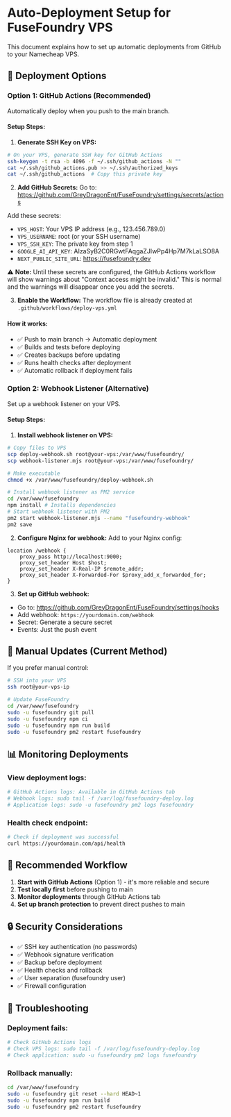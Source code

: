 # Auto-Deployment Setup for FuseFoundry VPS

This document explains how to set up automatic deployments from GitHub to your Namecheap VPS.

## 🚀 Deployment Options

### Option 1: GitHub Actions (Recommended)
Automatically deploy when you push to the main branch.

#### Setup Steps:

1. **Generate SSH Key on VPS:**
```bash
# On your VPS, generate SSH key for GitHub Actions
ssh-keygen -t rsa -b 4096 -f ~/.ssh/github_actions -N ""
cat ~/.ssh/github_actions.pub >> ~/.ssh/authorized_keys
cat ~/.ssh/github_actions  # Copy this private key
```

2. **Add GitHub Secrets:**
Go to: https://github.com/GreyDragonEnt/FuseFoundry/settings/secrets/actions

Add these secrets:
- `VPS_HOST`: Your VPS IP address (e.g., 123.456.789.0)
- `VPS_USERNAME`: root (or your SSH username)
- `VPS_SSH_KEY`: The private key from step 1
- `GOOGLE_AI_API_KEY`: AIzaSyB2C0RGwtFAqgaZJIwPp4Hp7M7kLaLSO8A
- `NEXT_PUBLIC_SITE_URL`: https://fusefoundry.dev

⚠️ **Note:** Until these secrets are configured, the GitHub Actions workflow will show warnings about "Context access might be invalid." This is normal and the warnings will disappear once you add the secrets.

3. **Enable the Workflow:**
The workflow file is already created at `.github/workflows/deploy-vps.yml`

#### How it works:
- ✅ Push to main branch → Automatic deployment
- ✅ Builds and tests before deploying
- ✅ Creates backups before updating
- ✅ Runs health checks after deployment
- ✅ Automatic rollback if deployment fails

### Option 2: Webhook Listener (Alternative)
Set up a webhook listener on your VPS.

#### Setup Steps:

1. **Install webhook listener on VPS:**
```bash
# Copy files to VPS
scp deploy-webhook.sh root@your-vps:/var/www/fusefoundry/
scp webhook-listener.mjs root@your-vps:/var/www/fusefoundry/

# Make executable
chmod +x /var/www/fusefoundry/deploy-webhook.sh

# Install webhook listener as PM2 service
cd /var/www/fusefoundry
npm install # Installs dependencies
# Start webhook listener with PM2
pm2 start webhook-listener.mjs --name "fusefoundry-webhook"
pm2 save
```

2. **Configure Nginx for webhook:**
Add to your Nginx config:
```nginx
location /webhook {
    proxy_pass http://localhost:9000;
    proxy_set_header Host $host;
    proxy_set_header X-Real-IP $remote_addr;
    proxy_set_header X-Forwarded-For $proxy_add_x_forwarded_for;
}
```

3. **Set up GitHub webhook:**
- Go to: https://github.com/GreyDragonEnt/FuseFoundry/settings/hooks
- Add webhook: `https://yourdomain.com/webhook`
- Secret: Generate a secure secret
- Events: Just the push event

## 🔧 Manual Updates (Current Method)

If you prefer manual control:

```bash
# SSH into your VPS
ssh root@your-vps-ip

# Update FuseFoundry
cd /var/www/fusefoundry
sudo -u fusefoundry git pull
sudo -u fusefoundry npm ci
sudo -u fusefoundry npm run build
sudo -u fusefoundry pm2 restart fusefoundry
```

## 📊 Monitoring Deployments

### View deployment logs:
```bash
# GitHub Actions logs: Available in GitHub Actions tab
# Webhook logs: sudo tail -f /var/log/fusefoundry-deploy.log
# Application logs: sudo -u fusefoundry pm2 logs fusefoundry
```

### Health check endpoint:
```bash
# Check if deployment was successful
curl https://yourdomain.com/api/health
```

## 🎯 Recommended Workflow

1. **Start with GitHub Actions** (Option 1) - it's more reliable and secure
2. **Test locally first** before pushing to main
3. **Monitor deployments** through GitHub Actions tab
4. **Set up branch protection** to prevent direct pushes to main

## 🔒 Security Considerations

- ✅ SSH key authentication (no passwords)
- ✅ Webhook signature verification
- ✅ Backup before deployment
- ✅ Health checks and rollback
- ✅ User separation (fusefoundry user)
- ✅ Firewall configuration

## 🐛 Troubleshooting

### Deployment fails:
```bash
# Check GitHub Actions logs
# Check VPS logs: sudo tail -f /var/log/fusefoundry-deploy.log
# Check application: sudo -u fusefoundry pm2 logs fusefoundry
```

### Rollback manually:
```bash
cd /var/www/fusefoundry
sudo -u fusefoundry git reset --hard HEAD~1
sudo -u fusefoundry npm run build
sudo -u fusefoundry pm2 restart fusefoundry
```
